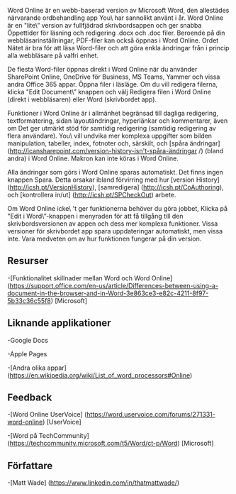 

Word Online är en webb-baserad version av Microsoft Word, den allestädes närvarande
ordbehandling app You\\ har sannolikt använt i år. Word Online är
en \"lite\” version av fullfjädrad skrivbordsappen och ger snabba
Öppettider för läsning och redigering .docx och .doc filer. Beroende på
din webbläsarinställningar, PDF-filer kan också öppnas i Word Online. Ordet
Nätet är bra för att läsa Word-filer och att göra enkla ändringar från
i princip alla webbläsare på valfri enhet.

De flesta Word-filer öppnas direkt i Word Online när du använder SharePoint
Online, OneDrive för Business, MS Teams, Yammer och vissa andra Office
365 appar. Öppna filer i läsläge. Om du vill redigera filerna, klicka
\"Edit Document\” knappen och välj Redigera filen i Word Online
(direkt i webbläsaren) eller Word (skrivbordet app).

Funktioner i Word Online är i allmänhet begränsad till dagliga redigering,
textformatering, sidan layoutändringar, hyperlänkar och kommentarer, även om
Det ger utmärkt stöd för samtidig redigering (samtidig redigering av
flera användare). You\\ vill undvika mer komplexa uppgifter som bilden
manipulation, tabeller, index, fotnoter och, särskilt, och [spåra
ändringar] (http://icansharepoint.com/version-history-isn't-spåra-ändringar /)
(bland andra) i Word Online. Makron kan inte köras i Word Online.

Alla ändringar som görs i Word Online sparas automatiskt. Det finns ingen
knappen Spara. Detta orsakar ibland förvirring med hur [version
History] (http://icsh.pt/VersionHistory),
[samredigera] (http://icsh.pt/CoAuthoring), och [kontrollera
in/ut] (http://icsh.pt/SPCheckOut) arbete.

Om Word Online icke\ 't ger funktionerna behöver du göra jobbet,
Klicka på \"Edit i Word\”-knappen i menyraden för att få tillgång till den
skrivbordsversionen av appen och dess mer komplexa funktioner. Vissa versioner
för skrivbordet app spara uppdateringar automatiskt, men vissa inte. Vara medveten om
av hur funktionen fungerar på din version.

Resurser
---------

-[Funktionalitet skillnader mellan Word och Word
    Online] (https://support.office.com/en-us/article/Differences-between-using-a-document-in-the-browser-and-in-Word-3e863ce3-e82c-4211-8f97-5b33c36c55f8)
    \[Microsoft\]

Liknande applikationer
--------------------

-Google Docs

-Apple Pages

-[Andra olika
    appar] (https://en.wikipedia.org/wiki/List_of_word_processors#Online)

Feedback
---------

-[Word Online UserVoice] (https://word.uservoice.com/forums/271331-word-online)
    \[UserVoice\]

-[Word på TechCommunity] (https://techcommunity.microsoft.com/t5/Word/ct-p/Word)
    \[Microsoft\]

Författare
---------

-[Matt Wade] (https://www.linkedin.com/in/thatmattwade/)

